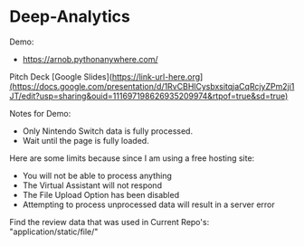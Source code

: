 # Deep-Analytics

Demo: 
  * https://arnob.pythonanywhere.com/

Pitch Deck
   [Google Slides](https://link-url-here.org](https://docs.google.com/presentation/d/1RvCBHlCysbxsitqjaCqRcjyZPm2ji1JT/edit?usp=sharing&ouid=111697198626935209974&rtpof=true&sd=true)

Notes for Demo: 
  * Only Nintendo Switch data is fully processed.
  * Wait until the page is fully loaded.

Here are some limits because since I am using a free hosting site:
  * You will not be able to process anything
  * The Virtual Assistant will not respond
  * The File Upload Option has been disabled
  * Attempting to process unprocessed data will result in a server error
  
Find the review data that was used in Current Repo's: "application/static/file/"
